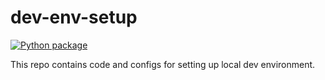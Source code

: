 # dev-env-setup
[![Python package](https://github.com/ds-praveenkumar/dev-env-setup/actions/workflows/python-package.yml/badge.svg)](https://github.com/ds-praveenkumar/dev-env-setup/actions/workflows/python-package.yml)

This repo contains code and configs for setting up local dev environment.
